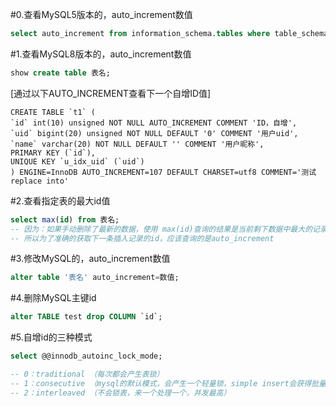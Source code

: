 #0.查看MySQL5版本的，auto_increment数值
```sql
select auto_increment from information_schema.tables where table_schema='数据库名' and table_name='表名';
```


#1.查看MySQL8版本的，auto_increment数值
```sql
show create table 表名;
```
[通过以下AUTO_INCREMENT查看下一个自增ID值]
```
CREATE TABLE `t1` (
`id` int(10) unsigned NOT NULL AUTO_INCREMENT COMMENT 'ID，自增',
`uid` bigint(20) unsigned NOT NULL DEFAULT '0' COMMENT '用户uid',
`name` varchar(20) NOT NULL DEFAULT '' COMMENT '用户昵称',
PRIMARY KEY (`id`),
UNIQUE KEY `u_idx_uid` (`uid`)
) ENGINE=InnoDB AUTO_INCREMENT=107 DEFAULT CHARSET=utf8 COMMENT='测试replace into'
```


#2.查看指定表的最大id值
```sql
select max(id) from 表名;
-- 因为：如果手动删除了最新的数据，使用 max(id)查询的结果是当前剩下数据中最大的记录，而新插入数据则不一定从这个数字开始计数,
-- 所以为了准确的获取下一条插入记录的id，应该查询的是auto_increment
```


#3.修改MySQL的，auto_increment数值
```sql
alter table '表名' auto_increment=数值;
```


#4.删除MySQL主键id
```sql
alter TABLE test drop COLUMN `id`;
```


#5.自增id的三种模式
```sql
select @@innodb_autoinc_lock_mode;

-- 0：traditional （每次都会产生表锁）
-- 1：consecutive （mysql的默认模式，会产生一个轻量锁，simple insert会获得批量的锁，保证连续插入）
-- 2：interleaved （不会锁表，来一个处理一个，并发最高）
```

